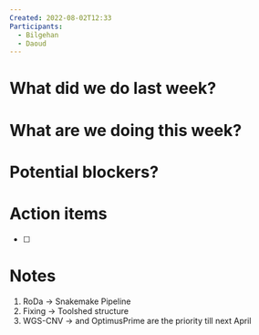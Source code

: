 ```yaml
---
Created: 2022-08-02T12:33
Participants:
  - Bilgehan
  - Daoud
---
```

# What did we do last week?

# What are we doing this week?

# Potential blockers?

# Action items

- [ ]

# Notes

1. RoDa → Snakemake Pipeline
2. Fixing → Toolshed structure
3. WGS-CNV → and OptimusPrime are the priority till next April